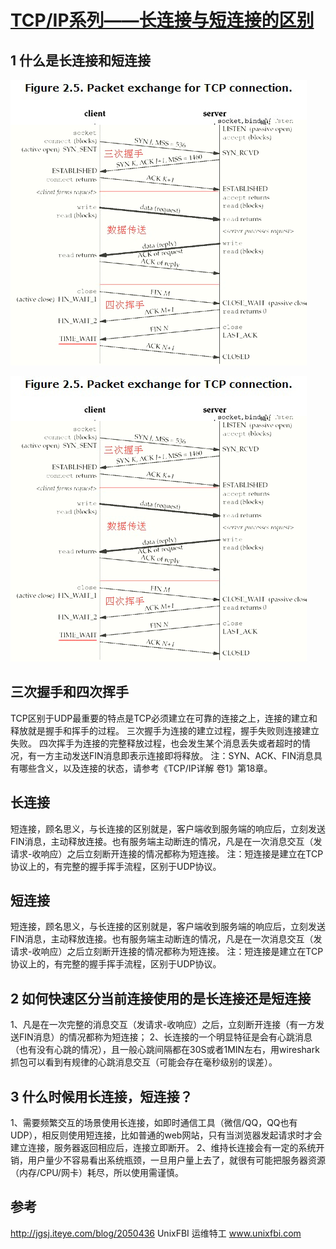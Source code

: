 # [TCP/IP系列——长连接与短连接的区别](https://www.cnblogs.com/pangguoping/p/5571422.html)

## 1 什么是长连接和短连接
![img](static/image/0959410.png)


![img](static/image/0959410.png)

## 三次握手和四次挥手
TCP区别于UDP最重要的特点是TCP必须建立在可靠的连接之上，连接的建立和释放就是握手和挥手的过程。
三次握手为连接的建立过程，握手失败则连接建立失败。
四次挥手为连接的完整释放过程，也会发生某个消息丢失或者超时的情况，有一方主动发送FIN消息即表示连接即将释放。
注：SYN、ACK、FIN消息具有哪些含义，以及连接的状态，请参考《TCP/IP详解 卷1》第18章。

## 长连接
短连接，顾名思义，与长连接的区别就是，客户端收到服务端的响应后，立刻发送FIN消息，主动释放连接。也有服务端主动断连的情况，凡是在一次消息交互（发请求-收响应）之后立刻断开连接的情况都称为短连接。
注：短连接是建立在TCP协议上的，有完整的握手挥手流程，区别于UDP协议。

## 短连接
短连接，顾名思义，与长连接的区别就是，客户端收到服务端的响应后，立刻发送FIN消息，主动释放连接。也有服务端主动断连的情况，凡是在一次消息交互（发请求-收响应）之后立刻断开连接的情况都称为短连接。
注：短连接是建立在TCP协议上的，有完整的握手挥手流程，区别于UDP协议。

## 2 如何快速区分当前连接使用的是长连接还是短连接
 
1、凡是在一次完整的消息交互（发请求-收响应）之后，立刻断开连接（有一方发送FIN消息）的情况都称为短连接；
2、长连接的一个明显特征是会有心跳消息（也有没有心跳的情况），且一般心跳间隔都在30S或者1MIN左右，用wireshark抓包可以看到有规律的心跳消息交互（可能会存在毫秒级别的误差）。
 
## 3 什么时候用长连接，短连接？
 
1、需要频繁交互的场景使用长连接，如即时通信工具（微信/QQ，QQ也有UDP），相反则使用短连接，比如普通的web网站，只有当浏览器发起请求时才会建立连接，服务器返回相应后，连接立即断开。
2、维持长连接会有一定的系统开销，用户量少不容易看出系统瓶颈，一旦用户量上去了，就很有可能把服务器资源（内存/CPU/网卡）耗尽，所以使用需谨慎。
 
## 参考
http://jgsj.iteye.com/blog/2050436
UnixFBI 运维特工 www.unixfbi.com

